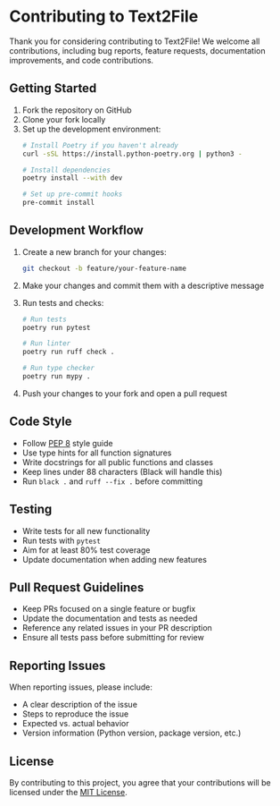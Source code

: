 # Contributing to Text2File

Thank you for considering contributing to Text2File! We welcome all contributions, including bug reports, feature requests, documentation improvements, and code contributions.

## Getting Started

1. Fork the repository on GitHub
2. Clone your fork locally
3. Set up the development environment:
   ```bash
   # Install Poetry if you haven't already
   curl -sSL https://install.python-poetry.org | python3 -
   
   # Install dependencies
   poetry install --with dev
   
   # Set up pre-commit hooks
   pre-commit install
   ```

## Development Workflow

1. Create a new branch for your changes:
   ```bash
   git checkout -b feature/your-feature-name
   ```

2. Make your changes and commit them with a descriptive message
3. Run tests and checks:
   ```bash
   # Run tests
   poetry run pytest
   
   # Run linter
   poetry run ruff check .
   
   # Run type checker
   poetry run mypy .
   ```

4. Push your changes to your fork and open a pull request

## Code Style

- Follow [PEP 8](https://www.python.org/dev/peps/pep-0008/) style guide
- Use type hints for all function signatures
- Write docstrings for all public functions and classes
- Keep lines under 88 characters (Black will handle this)
- Run `black .` and `ruff --fix .` before committing

## Testing

- Write tests for all new functionality
- Run tests with `pytest`
- Aim for at least 80% test coverage
- Update documentation when adding new features

## Pull Request Guidelines

- Keep PRs focused on a single feature or bugfix
- Update the documentation and tests as needed
- Reference any related issues in your PR description
- Ensure all tests pass before submitting for review

## Reporting Issues

When reporting issues, please include:
- A clear description of the issue
- Steps to reproduce the issue
- Expected vs. actual behavior
- Version information (Python version, package version, etc.)

## License

By contributing to this project, you agree that your contributions will be licensed under the [MIT License](LICENSE).

